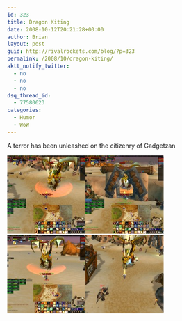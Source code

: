 ```yaml
---
id: 323
title: Dragon Kiting
date: 2008-10-12T20:21:28+00:00
author: Brian
layout: post
guid: http://rivalrockets.com/blog/?p=323
permalink: /2008/10/dragon-kiting/
aktt_notify_twitter:
  - no
  - no
  - no
dsq_thread_id:
  - 77580623
categories:
  - Humor
  - WoW
---
```

A terror has been unleashed on the citizenry of Gadgetzan

[<img class="alignnone size-thumbnail wp-image-327" src="/content/2008/10/wowscrnshot_101208_200600-180x180.jpg" alt="" width="180" height="180" />](/content/2008/10/wowscrnshot_101208_200600.jpg)[<img class="alignnone size-thumbnail wp-image-326" src="/content/2008/10/wowscrnshot_101208_200548-180x180.jpg" alt="" width="180" height="180" />](/content/2008/10/wowscrnshot_101208_200548.jpg)[<img class="alignnone size-thumbnail wp-image-325" src="/content/2008/10/wowscrnshot_101208_200234-180x180.jpg" alt="" width="180" height="180" />](/content/2008/10/wowscrnshot_101208_200234.jpg)[<img class="alignnone size-thumbnail wp-image-324" src="/content/2008/10/wowscrnshot_101208_200604-180x180.jpg" alt="" width="180" height="180" />](/content/2008/10/wowscrnshot_101208_200604.jpg)